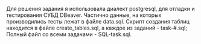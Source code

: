Для решения задания я использовала диалект postgresql, для отладки и тестирования СУБД DBeaver. Частично данные, на которых производились тесты лежат в файле data.sql. Скрипт создания таблиц находится в файле create_tables.sql, а каждое из заданий - task-#.sql; Полный файл со всеми задачами - SQL-task.sql.
